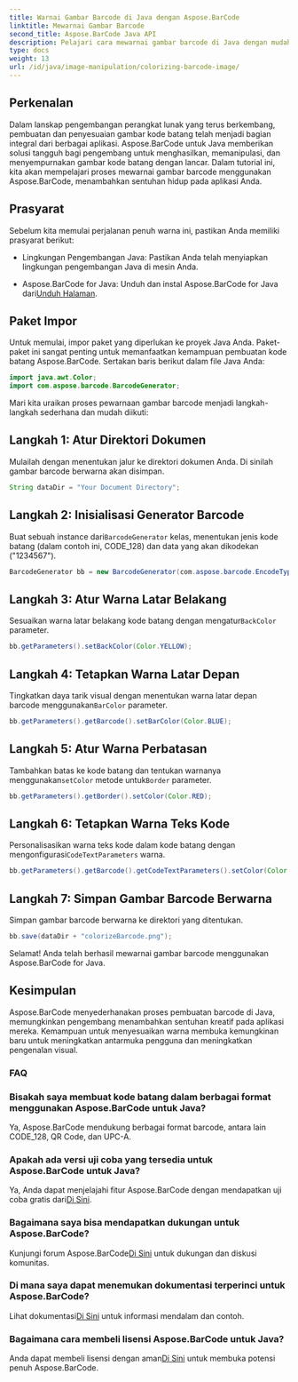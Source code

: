 ```yaml
---
title: Warnai Gambar Barcode di Java dengan Aspose.BarCode
linktitle: Mewarnai Gambar Barcode
second_title: Aspose.BarCode Java API
description: Pelajari cara mewarnai gambar barcode di Java dengan mudah menggunakan Aspose.BarCode. Ikuti panduan langkah demi langkah kami untuk hasil yang cerah dan menarik secara visual.
type: docs
weight: 13
url: /id/java/image-manipulation/colorizing-barcode-image/
---
```


## Perkenalan

Dalam lanskap pengembangan perangkat lunak yang terus berkembang, pembuatan dan penyesuaian gambar kode batang telah menjadi bagian integral dari berbagai aplikasi. Aspose.BarCode untuk Java memberikan solusi tangguh bagi pengembang untuk menghasilkan, memanipulasi, dan menyempurnakan gambar kode batang dengan lancar. Dalam tutorial ini, kita akan mempelajari proses mewarnai gambar barcode menggunakan Aspose.BarCode, menambahkan sentuhan hidup pada aplikasi Anda.

## Prasyarat

Sebelum kita memulai perjalanan penuh warna ini, pastikan Anda memiliki prasyarat berikut:

- Lingkungan Pengembangan Java: Pastikan Anda telah menyiapkan lingkungan pengembangan Java di mesin Anda.

-  Aspose.BarCode for Java: Unduh dan instal Aspose.BarCode for Java dari[Unduh Halaman](https://releases.aspose.com/barcode/java/).

## Paket Impor

Untuk memulai, impor paket yang diperlukan ke proyek Java Anda. Paket-paket ini sangat penting untuk memanfaatkan kemampuan pembuatan kode batang Aspose.BarCode. Sertakan baris berikut dalam file Java Anda:

```java
import java.awt.Color;
import com.aspose.barcode.BarcodeGenerator;
```

Mari kita uraikan proses pewarnaan gambar barcode menjadi langkah-langkah sederhana dan mudah diikuti:

## Langkah 1: Atur Direktori Dokumen

Mulailah dengan menentukan jalur ke direktori dokumen Anda. Di sinilah gambar barcode berwarna akan disimpan.

```java
String dataDir = "Your Document Directory";
```

## Langkah 2: Inisialisasi Generator Barcode

 Buat sebuah instance dari`BarcodeGenerator` kelas, menentukan jenis kode batang (dalam contoh ini, CODE_128) dan data yang akan dikodekan ("1234567").

```java
BarcodeGenerator bb = new BarcodeGenerator(com.aspose.barcode.EncodeTypes.CODE_128, "1234567");
```

## Langkah 3: Atur Warna Latar Belakang

 Sesuaikan warna latar belakang kode batang dengan mengatur`BackColor` parameter.

```java
bb.getParameters().setBackColor(Color.YELLOW);
```

## Langkah 4: Tetapkan Warna Latar Depan

 Tingkatkan daya tarik visual dengan menentukan warna latar depan barcode menggunakan`BarColor` parameter.

```java
bb.getParameters().getBarcode().setBarColor(Color.BLUE);
```

## Langkah 5: Atur Warna Perbatasan

 Tambahkan batas ke kode batang dan tentukan warnanya menggunakan`setColor` metode untuk`Border` parameter.

```java
bb.getParameters().getBorder().setColor(Color.RED);
```

## Langkah 6: Tetapkan Warna Teks Kode

 Personalisasikan warna teks kode dalam kode batang dengan mengonfigurasi`CodeTextParameters` warna.

```java
bb.getParameters().getBarcode().getCodeTextParameters().setColor(Color.RED);
```

## Langkah 7: Simpan Gambar Barcode Berwarna

Simpan gambar barcode berwarna ke direktori yang ditentukan.

```java
bb.save(dataDir + "colorizeBarcode.png");
```

Selamat! Anda telah berhasil mewarnai gambar barcode menggunakan Aspose.BarCode for Java.

## Kesimpulan

Aspose.BarCode menyederhanakan proses pembuatan barcode di Java, memungkinkan pengembang menambahkan sentuhan kreatif pada aplikasi mereka. Kemampuan untuk menyesuaikan warna membuka kemungkinan baru untuk meningkatkan antarmuka pengguna dan meningkatkan pengenalan visual.

### FAQ

### Bisakah saya membuat kode batang dalam berbagai format menggunakan Aspose.BarCode untuk Java?
Ya, Aspose.BarCode mendukung berbagai format barcode, antara lain CODE_128, QR Code, dan UPC-A.

### Apakah ada versi uji coba yang tersedia untuk Aspose.BarCode untuk Java?
 Ya, Anda dapat menjelajahi fitur Aspose.BarCode dengan mendapatkan uji coba gratis dari[Di Sini](https://releases.aspose.com/).

### Bagaimana saya bisa mendapatkan dukungan untuk Aspose.BarCode?
 Kunjungi forum Aspose.BarCode[Di Sini](https://forum.aspose.com/c/barcode/13) untuk dukungan dan diskusi komunitas.

### Di mana saya dapat menemukan dokumentasi terperinci untuk Aspose.BarCode?
 Lihat dokumentasi[Di Sini](https://reference.aspose.com/barcode/java/) untuk informasi mendalam dan contoh.

### Bagaimana cara membeli lisensi Aspose.BarCode untuk Java?
 Anda dapat membeli lisensi dengan aman[Di Sini](https://purchase.aspose.com/buy) untuk membuka potensi penuh Aspose.BarCode.
